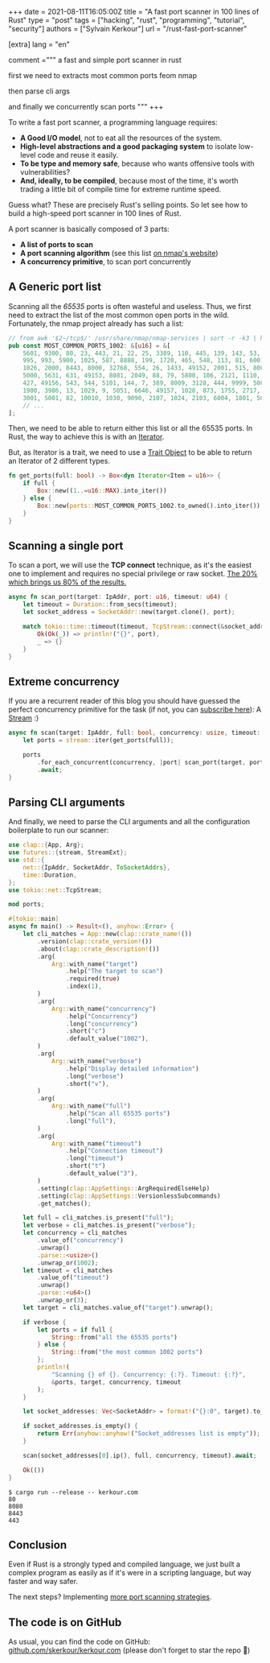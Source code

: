 +++
date = 2021-08-11T16:05:00Z
title = "A fast port scanner in 100 lines of Rust"
type = "post"
tags = ["hacking", "rust", "programming", "tutorial", "security"]
authors = ["Sylvain Kerkour"]
url = "/rust-fast-port-scanner"

[extra]
lang = "en"

comment ="""
a fast and simple port scanner in rust

first we need to extracts most common ports feom nmap

then parse cli args

and finally we concurrently scan ports
"""
+++


To write a fast port scanner, a programming language requires:

* **A Good I/O model**, not to eat all the resources of the system.
* **High-level abstractions and a good packaging system** to isolate low-level code and reuse it easily.
* **To be type and memory safe**, because who wants offensive tools with vulnerabilities?
* **And, ideally, to be compiled**, because most of the time, it's worth trading a little bit of compile time for extreme runtime speed.


Guess what? These are precisely Rust's selling points. So let see how to build a high-speed port scanner in 100 lines of Rust.

A port scanner is basically composed of 3 parts:
* **A list of ports to scan**
* **A port scanning algorithm** (see this list [on nmap's website](https://nmap.org/book/man-port-scanning-techniques.html))
* **A concurrency primitive**, to scan port concurrently


## A Generic port list

Scanning all the *65535* ports is often wasteful and useless. Thus, we first need to extract the list of the most common open ports in the wild. Fortunately, the nmap project already has such a list:

```rust
// from awk '$2~/tcp$/' /usr/share/nmap/nmap-services | sort -r -k3 | head -n 1000 | tr -s ' ' | cut -d '/' -f1 | sed 's/\S*\s*\(\S*\).*/\1,/'
pub const MOST_COMMON_PORTS_1002: &[u16] = &[
    5601, 9300, 80, 23, 443, 21, 22, 25, 3389, 110, 445, 139, 143, 53, 135, 3306, 8080, 1723, 111,
    995, 993, 5900, 1025, 587, 8888, 199, 1720, 465, 548, 113, 81, 6001, 10000, 514, 5060, 179,
    1026, 2000, 8443, 8000, 32768, 554, 26, 1433, 49152, 2001, 515, 8008, 49154, 1027, 5666, 646,
    5000, 5631, 631, 49153, 8081, 2049, 88, 79, 5800, 106, 2121, 1110, 49155, 6000, 513, 990, 5357,
    427, 49156, 543, 544, 5101, 144, 7, 389, 8009, 3128, 444, 9999, 5009, 7070, 5190, 3000, 5432,
    1900, 3986, 13, 1029, 9, 5051, 6646, 49157, 1028, 873, 1755, 2717, 4899, 9100, 119, 37, 1000,
    3001, 5001, 82, 10010, 1030, 9090, 2107, 1024, 2103, 6004, 1801, 5050, 19, 8031, 1041, 255,
    // ...
];
```

Then, we need to be able to return either this list or all the 65535 ports. In Rust, the way to achieve this is with an [Iterator](https://doc.rust-lang.org/std/iter/trait.Iterator.html#).

But, as Iterator is a trait, we need to use a [Trait Object](https://doc.rust-lang.org/book/ch17-02-trait-objects.html) to be able to return an Iterator of 2 different types.

```rust
fn get_ports(full: bool) -> Box<dyn Iterator<Item = u16>> {
    if full {
        Box::new((1..=u16::MAX).into_iter())
    } else {
        Box::new(ports::MOST_COMMON_PORTS_1002.to_owned().into_iter())
    }
}
```


## Scanning a single port

To scan a port, we will use the **TCP connect** technique, as it's the easiest one to implement and requires no special privilege or raw socket. [The 20% which brings us 80% of the results.](https://en.wikipedia.org/wiki/Pareto_principle)

```rust
async fn scan_port(target: IpAddr, port: u16, timeout: u64) {
    let timeout = Duration::from_secs(timeout);
    let socket_address = SocketAddr::new(target.clone(), port);

    match tokio::time::timeout(timeout, TcpStream::connect(&socket_address)).await {
        Ok(Ok(_)) => println!("{}", port),
        _ => {}
    }
}
```



## Extreme concurrency

If you are a recurrent reader of this blog you should have guessed the perfect concurrency primitive for the task (if not, you can <a href="https://kerkour.com/subscribe/" target="_blank">subscribe here</a>): A [Stream](https://docs.rs/futures/0.3.16/futures/stream/trait.StreamExt.html#method.for_each_concurrent) :)


```rust
async fn scan(target: IpAddr, full: bool, concurrency: usize, timeout: u64) {
    let ports = stream::iter(get_ports(full));

    ports
        .for_each_concurrent(concurrency, |port| scan_port(target, port, timeout))
        .await;
}
```

## Parsing CLI arguments

And finally, we need to parse the CLI arguments and all the configuration boilerplate to run our scanner:


```rust
use clap::{App, Arg};
use futures::{stream, StreamExt};
use std::{
    net::{IpAddr, SocketAddr, ToSocketAddrs},
    time::Duration,
};
use tokio::net::TcpStream;

mod ports;

#[tokio::main]
async fn main() -> Result<(), anyhow::Error> {
    let cli_matches = App::new(clap::crate_name!())
        .version(clap::crate_version!())
        .about(clap::crate_description!())
        .arg(
            Arg::with_name("target")
                .help("The target to scan")
                .required(true)
                .index(1),
        )
        .arg(
            Arg::with_name("concurrency")
                .help("Concurrency")
                .long("concurrency")
                .short("c")
                .default_value("1002"),
        )
        .arg(
            Arg::with_name("verbose")
                .help("Display detailed information")
                .long("verbose")
                .short("v"),
        )
        .arg(
            Arg::with_name("full")
                .help("Scan all 65535 ports")
                .long("full"),
        )
        .arg(
            Arg::with_name("timeout")
                .help("Connection timeout")
                .long("timeout")
                .short("t")
                .default_value("3"),
        )
        .setting(clap::AppSettings::ArgRequiredElseHelp)
        .setting(clap::AppSettings::VersionlessSubcommands)
        .get_matches();

    let full = cli_matches.is_present("full");
    let verbose = cli_matches.is_present("verbose");
    let concurrency = cli_matches
        .value_of("concurrency")
        .unwrap()
        .parse::<usize>()
        .unwrap_or(1002);
    let timeout = cli_matches
        .value_of("timeout")
        .unwrap()
        .parse::<u64>()
        .unwrap_or(3);
    let target = cli_matches.value_of("target").unwrap();

    if verbose {
        let ports = if full {
            String::from("all the 65535 ports")
        } else {
            String::from("the most common 1002 ports")
        };
        println!(
            "Scanning {} of {}. Concurrency: {:?}. Timeout: {:?}",
            &ports, target, concurrency, timeout
        );
    }

    let socket_addresses: Vec<SocketAddr> = format!("{}:0", target).to_socket_addrs()?.collect();

    if socket_addresses.is_empty() {
        return Err(anyhow::anyhow!("Socket_addresses list is empty"));
    }

    scan(socket_addresses[0].ip(), full, concurrency, timeout).await;

    Ok(())
}
```


```shell
$ cargo run --release -- kerkour.com
80
8080
8443
443
```


## Conclusion


Even if Rust is a strongly typed and compiled language, we just built a complex program as easily as if it's were in a scripting language, but way faster and way safer.

The next steps? Implementing [more port scanning strategies](https://nmap.org/book/man-port-scanning-techniques.html).


## The code is on GitHub

As usual, you can find the code on GitHub: [github.com/skerkour/kerkour.com](https://github.com/skerkour/kerkour.com/tree/main/blog/2021/rust_fast_port_scanner) (please don't forget to star the repo 🙏)
